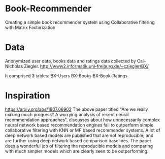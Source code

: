 # Book-Recommender
Creating a simple book recommender system using Collaborative filtering with Matrix Factorization

# Data 
Anonymized user data, books data and ratings data collected by Cai-Nicholas Ziegler.
http://www2.informatik.uni-freiburg.de/~cziegler/BX/

It comprised 3 tables:
BX-Users
BX-Books
BX-Book-Ratings

# Inspiration
https://arxiv.org/abs/1907.06902 
The above paper titled "Are we really making much progress? A worrying analysis of recent neural recommendation approaches", discusses about how unnecessarily complex neural network based recommendation engines fail to outperform simple collaborative filtering with KNN or MF based recommender systems. A lot of deep network based models are published that are not reproducible, and are further using deep network based comparison baselines. The paper does a wonderful job of filtering the reproducible models and comparing with much simpler models which are clearly seen to be outperforming.

